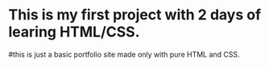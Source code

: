 # This is my first project with 2 days of learing HTML/CSS.
#this is just a basic portfolio site made only with pure HTML and CSS.

